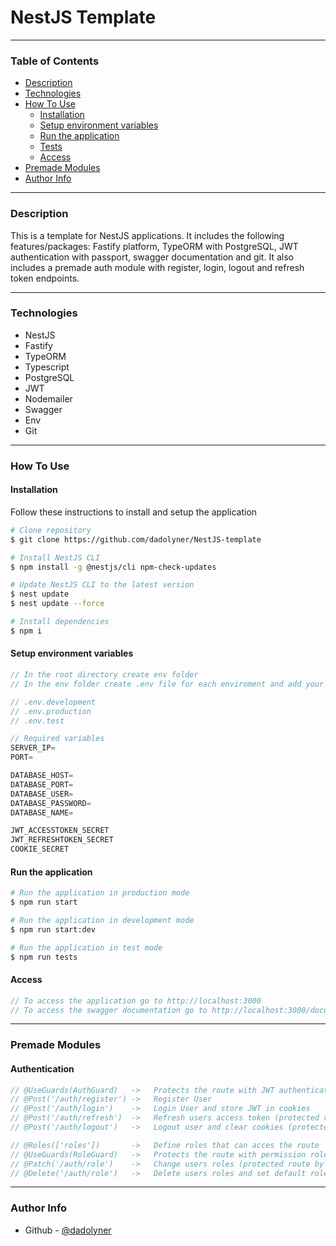 # NestJS Template

---

### Table of Contents

- [Description](#description)
- [Technologies](#technologies)
- [How To Use](#how-to-use)
    - [Installation](#installation)
    - [Setup environment variables](#setup-environment-variables)
    - [Run the application](#run-the-application)
    - [Tests](#tests)
    - [Access](#access)
- [Premade Modules](#premade-modules)
- [Author Info](#author-info)

---

### Description

This is a template for NestJS applications. It includes the following features/packages:
Fastify platform, TypeORM with PostgreSQL, JWT authentication with passport, swagger documentation and git.
It also includes a premade auth module with register, login, logout and refresh token endpoints.

---

### Technologies

- NestJS
- Fastify
- TypeORM
- Typescript
- PostgreSQL
- JWT
- Nodemailer
- Swagger
- Env
- Git

---

### How To Use

#### Installation

Follow these instructions to install and setup the application

```bash
# Clone repository
$ git clone https://github.com/dadolyner/NestJS-template
```

```bash
# Install NestJS CLI
$ npm install -g @nestjs/cli npm-check-updates

# Update NestJS CLI to the latest version
$ nest update
$ nest update --force
```

```bash
# Install dependencies
$ npm i
```

#### Setup environment variables

```ts
// In the root directory create env folder
// In the env folder create .env file for each enviroment and add your variables

// .env.development
// .env.production
// .env.test

// Required variables
SERVER_IP=
PORT=

DATABASE_HOST=
DATABASE_PORT=
DATABASE_USER=
DATABASE_PASSWORD=
DATABASE_NAME=

JWT_ACCESSTOKEN_SECRET
JWT_REFRESHTOKEN_SECRET
COOKIE_SECRET
```

#### Run the application

```bash
# Run the application in production mode
$ npm run start
```

```bash
# Run the application in development mode
$ npm run start:dev
```

```bash
# Run the application in test mode
$ npm run tests
```

#### Access

```ts
// To access the application go to http://localhost:3000
// To access the swagger documentation go to http://localhost:3000/documentation
```

---

### Premade Modules

#### Authentication
```ts
// @UseGuards(AuthGuard)   ->   Protects the route with JWT authentication
// @Post('/auth/register') ->   Register User
// @Post('/auth/login')    ->   Login User and store JWT in cookies
// @Post('/auth/refresh')  ->   Refresh users access token (protected route)
// @Post('/auth/logout')   ->   Logout user and clear cookies (protected route)

// @Roles(['roles'])       ->   Define roles that can acces the route
// @UseGuards(RoleGuard)   ->   Protects the route with permission roles
// @Patch('/auth/role')    ->   Change users roles (protected route by admin role)
// @Delete('/auth/role')   ->   Delete users roles and set default roles (protected route by admin role)
```

---

### Author Info

- Github - [@dadolyner](https://github.com/dadolyner)